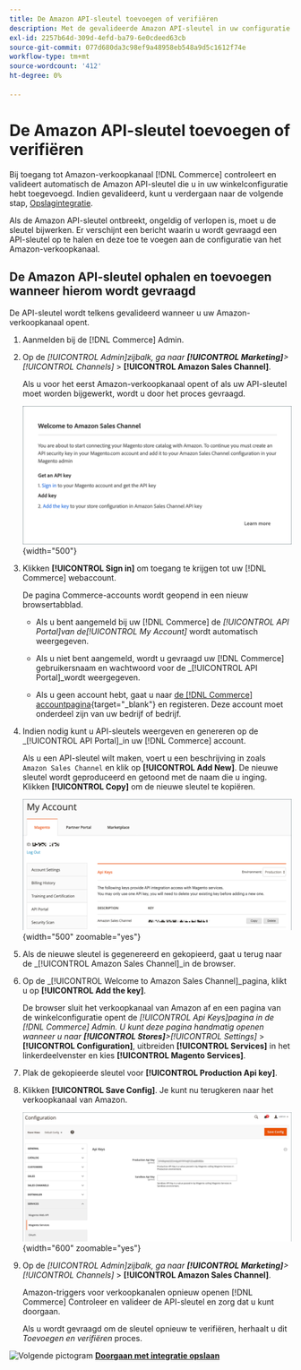 ```yaml
---
title: De Amazon API-sleutel toevoegen of verifiëren
description: Met de gevalideerde Amazon API-sleutel in uw configuratie voor handel kunt u uw winkels integreren met uw Amazon-verkopersaccount.
exl-id: 2257b64d-309d-4efd-ba79-6e0cdeed63cb
source-git-commit: 077d680da3c98ef9a48958eb548a9d5c1612f74e
workflow-type: tm+mt
source-wordcount: '412'
ht-degree: 0%

---
```


# De Amazon API-sleutel toevoegen of verifiëren

Bij toegang tot Amazon-verkoopkanaal [!DNL Commerce] controleert en valideert automatisch de Amazon API-sleutel die u in uw winkelconfiguratie hebt toegevoegd. Indien gevalideerd, kunt u verdergaan naar de volgende stap, [Opslagintegratie](./store-integration.md).

Als de Amazon API-sleutel ontbreekt, ongeldig of verlopen is, moet u de sleutel bijwerken. Er verschijnt een bericht waarin u wordt gevraagd een API-sleutel op te halen en deze toe te voegen aan de configuratie van het Amazon-verkoopkanaal.

## De Amazon API-sleutel ophalen en toevoegen wanneer hierom wordt gevraagd

De API-sleutel wordt telkens gevalideerd wanneer u uw Amazon-verkoopkanaal opent.

1. Aanmelden bij de [!DNL Commerce] Admin.

1. Op de _[!UICONTROL Admin]_zijbalk, ga naar **[!UICONTROL Marketing]**>_[!UICONTROL Channels]_ > **[!UICONTROL Amazon Sales Channel]**.

   Als u voor het eerst Amazon-verkoopkanaal opent of als uw API-sleutel moet worden bijgewerkt, wordt u door het proces gevraagd.

   ![Vraag over Amazon API-sleutel ophalen en toevoegen](assets/amazon-api-verification-prompt.png){width="500"}

1. Klikken **[!UICONTROL Sign in]** om toegang te krijgen tot uw [!DNL Commerce] webaccount.

   De pagina Commerce-accounts wordt geopend in een nieuw browsertabblad.

   - Als u bent aangemeld bij uw [!DNL Commerce] de _[!UICONTROL API Portal]_van de_[!UICONTROL My Account]_ wordt automatisch weergegeven.

   - Als u niet bent aangemeld, wordt u gevraagd uw [!DNL Commerce] gebruikersnaam en wachtwoord voor de _[!UICONTROL API Portal]_wordt weergegeven.

   - Als u geen account hebt, gaat u naar [de [!DNL Commerce] accountpagina](https://account.magento.com/customer/account/login/){target="_blank"} en registeren. Deze account moet onderdeel zijn van uw bedrijf of bedrijf.

1. Indien nodig kunt u API-sleutels weergeven en genereren op de _[!UICONTROL API Portal]_in uw [!DNL Commerce] account.

   Als u een API-sleutel wilt maken, voert u een beschrijving in zoals `Amazon Sales Channel` en klik op **[!UICONTROL Add New]**. De nieuwe sleutel wordt geproduceerd en getoond met de naam die u inging. Klikken **[!UICONTROL Copy]** om de nieuwe sleutel te kopiëren.

   ![Een API-sleutel genereren of kopiëren](assets/amazon-add-api-key.png){width="500" zoomable="yes"}

1. Als de nieuwe sleutel is gegenereerd en gekopieerd, gaat u terug naar de _[!UICONTROL Amazon Sales Channel]_in de browser.

1. Op de _[!UICONTROL Welcome to Amazon Sales Channel]_pagina, klikt u op **[!UICONTROL Add the key]**.

   De browser sluit het verkoopkanaal van Amazon af en een pagina van de winkelconfiguratie opent de _[!UICONTROL Api Keys]_pagina in de [!DNL Commerce] Admin. U kunt deze pagina handmatig openen wanneer u naar **[!UICONTROL Stores]**>_[!UICONTROL Settings]_ > **[!UICONTROL Configuration]**, uitbreiden **[!UICONTROL Services]** in het linkerdeelvenster en kies **[!UICONTROL Magento Services]**.

1. Plak de gekopieerde sleutel voor **[!UICONTROL Production Api key]**.

1. Klikken **[!UICONTROL Save Config]**. Je kunt nu terugkeren naar het verkoopkanaal van Amazon.

   ![API-sleutel toevoegen in de configuratie van uw winkel](assets/config-magento-services-api-screen.png){width="600" zoomable="yes"}

1. Op de _[!UICONTROL Admin]_zijbalk, ga naar **[!UICONTROL Marketing]**>_[!UICONTROL Channels]_ > **[!UICONTROL Amazon Sales Channel]**.

   Amazon-triggers voor verkoopkanalen opnieuw openen [!DNL Commerce] Controleer en valideer de API-sleutel en zorg dat u kunt doorgaan.

   Als u wordt gevraagd om de sleutel opnieuw te verifiëren, herhaalt u dit _Toevoegen en verifiëren_ proces.

![Volgende pictogram](assets/btn-next.png) [**Doorgaan met integratie opslaan**](./store-integration.md)
